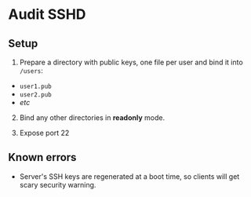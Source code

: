 # Audit SSHD

## Setup

1. Prepare a directory with public keys, one file per user and bind it into `/users`:

  - `user1.pub`
  - `user2.pub`
  - *etc*

2. Bind any other directories in **readonly** mode.

3. Expose port 22

## Known errors

- Server's SSH keys are regenerated at a boot time, so clients will get scary security warning.

